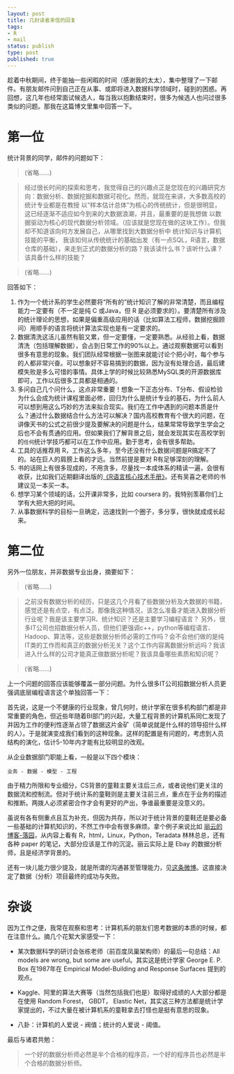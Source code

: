 ```yaml
--- 
layout: post
title: 几封读者来信的回复
tags: 
- R
- mail
status: publish
type: post
published: true
---
```


趁着中秋期间，终于能抽一些闲暇的时间（感谢我的太太），集中整理了一下邮件。有朋友邮件问到自己正在从事、或即将进入数据科学领域时，碰到的困惑。再回想，这几年也经常面试候选人，每当我以抱歉结束时，很多为候选人也问过很多类似的问题。那我在这篇博文里集中回答一下。

# 第一位

统计背景的同学，邮件的问题如下：

> (省略……)

>经过很长时间的探索和思考，我觉得自己的兴趣点正是您现在的兴趣研究方向：数据分析、数据挖掘和数据可视化。然而，就现在来讲，大多数高校的统计专业都是在教授  以“样本估计总体”为核心的传统统计，但是很明显，这已经逐渐不适应如今到来的大数据浪潮，并且，最重要的是我想做 以数据驱动为核心的现代数据分析领域。（应该就是您现在做的这块工作）。但我却不知道该向何方发展自己，从哪里找到大数据分析中 统计知识与计算机技能的平衡， 我该如何从传统统计的基础出发（有一点SQL，R语言，数据仓库的基础），来走到正式的数据分析的路？我该读什么书？该听什么课？该具备什么样的技能？

> (省略……)

回答如下：

1. 作为一个统计系的学生必然要将“所有的”统计知识了解的非常清楚，而且编程能力一定要有（不一定是纯 C 或Java，但 R 是必须要求的）。要清楚所有涉及的统计理论的思想，如果是偏重高级应用的话（比如算法工程师，数据挖掘顾问）用顺手的语言将统计算法实现也是有一定要求的。
2. 数据清洗这活儿虽然有脏又累，但一定要懂，一定要熟悉。从经验上看，数据清洗（包括理解数据），会占到日常工作的90%以上。通过观察数据可以看到很多有意思的现象。我们团队经常根据一张图来就能讨论个把小时，每个参与的人都非常兴奋。可以想象好不容易搞到的数据，因为没有处理合适，最后建模失败是多么可惜的事情。具体上学的时候比较熟悉MySQL类的开源数据库即可，工作以后很多工具都是相通的。
3. 多问自己几个问什么，这点非常重要！想象一下正态分布、T分布、假设检验为什么会成为统计课程里面必修，回归为什么是统计专业的基石，为什么前人可以想到用这么巧妙的方法来拟合现实。我们在工作中遇到的问题本质是什么？通过什么数据结合什么方法可以解决？国内高校教育有个很大的问题，在讲像天书的公式之前很少提及要解决的问题是什么，结果常常导致学生学会之后也不会有贯通的应用。但如果我们了解背景之后，就会发现其实在高校学到的`任何`统计学技巧都可以在工作中应用。勤于思考，会有很多帮助。
4. 工具的话推荐用 R，工作这么多年，至今还没有什么数据问题是R搞定不了的。站在巨人的肩膀上看的才远。当然前提是要对 R有足够深刻的理解。
5. 书的话网上有很多现成的，不用贪多，尽量找一本成体系的精读一遍，会很有收获，比如我们近期翻译出版的[《R语言核心技术手册》](http://item.jd.com/11520666.html)。还有吴喜之老师的书建议见一本买一本。
6. 想学习某个领域的话，公开课非常多，比如 coursera 的，我特别羡慕你们上学有大把大把的时间。
8. 从事数据科学的目标一旦确定，迅速找到一个圈子，多分享，很快就成成长起来。


# 第二位

另外一位朋友，并非数据专业出身，摘要如下：

> (省略……)

>之前没有数据分析的经历，只是这几个月看了些数据分析及大数据的书籍，感觉还是有点空，有点泛。那像我这种情况，该怎么准备才能进入数据分析行业呢？我是该主要学习R、统计知识？还是主要学习编程语言？
>另外，很多IT公司也招数据分析人员，但他们更强调c++，python等编程语言、Hadoop、算法等，这些是数据分析师必需的工作吗？会不会他们做的是纯IT类的工作而和真正的数据分析无关？这个工作内容离数据分析远吗？我该进入什么样的公司才能真正做数据分析呢？我该具备哪些素质和知识呢？

> (省略……)

上一个问题的回答应该能够覆盖一部分问题。为什么很多IT公司招数据分析人员更强调底层编程语言这个单独回答一下：

首先说，这是一个不健康的行业现象，曾几何时，统计学家在很多机构部门都是非常重要的角色，但近些年随着BI部门的兴起，大量工程背景的计算机系同仁发现了并因为工作的便利性逐渐占领了数据这片金矿（简单说就是什么样的领导招什么样的人）。于是就演变成我们看到的这种现象。这样的配置是有问题的，考虑到人员结构的演化，估计5-10年内才能有比较明显的改观。

从企业数据部门职能上看，一般是以下四个模块：

`业务 - 数据 - 模型 - 工程`

由于精力所限和专业细分，CS背景的童鞋主要关注后三点，或者说他们更关注的数据流和控制流。但对于统计系的童鞋则是主要关注前三点，重点在于业务的描述和推断。两拨人必须紧密合作才会有更好的产出，争谁最重要是没意义的。

虽说有各有侧重点且互为补充，但因为共存，所以对于统计背景的童鞋还是要必备一些基础的计算机知识的，不然工作中会有很多麻烦。拿个例子来说比如 [丽云的博客-落园](http://www.loyhome.cn/)，从内容上看有 R，html，Linux，Python，Teradata 林林总总，还有各种 paper 的笔记，大部分应该是工作的沉淀。丽云实际上是 Ebay 的数据分析师，且是经济学背景的。

还有一块儿能力很少提及，就是所谓的沟通甚至管理能力，见[这条微博](http://weibo.com/1784501333/y9d1SnqBh)。这直接决定了数据（分析）项目最终的成功与失败。

# 杂谈


因为工作之便，我常在观察和思考：计算机系的朋友们思考数据的本质的时候，都在注意什么。摘几个花絮大家感受一下：

- 某次数据科学的研讨会张栋老师（前百度凤巢架构师）的最后一句总结：All models are wrong, but some are useful。其实这是统计学家 George E. P. Box 在1987年在 Empirical Model-Building and Response Surfaces 提到的观点。

- Kaggle、阿里的算法大赛等（当然包括我们也是）取得好成绩的人大部分都是在使用 Random Forest， GBDT， Elastic Net，其实这三种方法都是统计学家提出的，不过大量在被计算机系的童鞋拿去打怪也是挺有意思的现象。

- 八卦：计算机的人爱说 - 阀值；统计的人爱说 - 阈值。

最后与诸君共勉：

> 一个好的数据分析师必然是半个合格的程序员，一个好的程序员也必然是半个合格的数据分析师。
